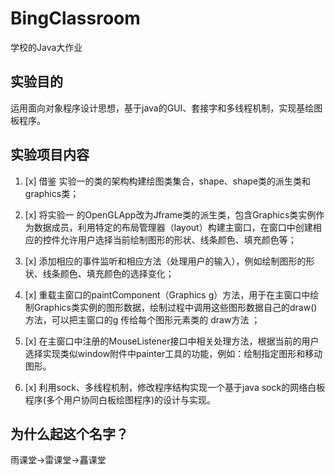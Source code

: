 # BingClassroom

学校的Java大作业

## 实验目的
运用面向对象程序设计思想，基于java的GUI、套接字和多线程机制，实现基绘图板程序。

## 实验项目内容
1. [x] 借鉴 实验一的类的架构构建绘图类集合，shape、shape类的派生类和graphics类；

2. [x] 将实验一 的OpenGLApp改为Jframe类的派生类，包含Graphics类实例作为数据成员，利用特定的布局管理器（layout）构建主窗口，在窗口中创建相应的控件允许用户选择当前绘制图形的形状、线条颜色、填充颜色等；

3. [x] 添加相应的事件监听和相应方法（处理用户的输入），例如绘制图形的形状、线条颜色、填充颜色的选择变化；

4. [x] 重载主窗口的paintComponent（Graphics g）方法，用于在主窗口中绘制Graphics类实例的图形数据，绘制过程中调用这些图形数据自己的draw()方法，可以把主窗口的g 传给每个图形元素类的 draw方法 ；

5. [x] 在主窗口中注册的MouseListener接口中相关处理方法，根据当前的用户选择实现类似window附件中painter工具的功能，例如：绘制指定图形和移动图形。

6. [x] 利用sock、多线程机制，修改程序结构实现一个基于java sock的网络白板程序(多个用户协同白板绘图程序)的设计与实现。

## 为什么起这个名字？

雨课堂->雷课堂->靐课堂
